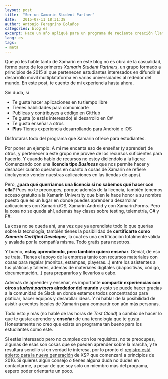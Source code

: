 ```yaml
---
layout: post
title:  "Ser un Xamarin Student Partner"
date:   2015-07-11 18:31:38
author: Antonio Feregrino Bolaños
categories: blog es
excerpt: Hace un año apliqué para un programa de reciente creación llamado Xamarin Student Partners, había pertenecido a los Microsoft Student Partners así que ya tenía idea de lo que se trataba, pero fue mejor de lo que esperaba.
lang: es
tags:
- meta
---  
```

Que yo les hable tanto de Xamarin en este blog no es obra de la casualidad, formo parte de los primeros *Xamarin Student Partners*, un grupo formado a principios de 2015 al que pertenecen estudiantes interesados en difundir el desarrollo móvil multiplataforma en varias universidades al rededor del mundo. En este post, te cuento de mi experiencia hasta ahora.  
  
Sin duda, si 

 - Te gusta hacer aplicaciones en tu tiempo libre
 - Tienes habilidades para comunicarte
 - Publicas y contribuyes a código en GitHub
 - Te gusta (o estás interesado) el desarrollo en C#
 - Te gusta enseñar a otros
 - **Plus** Tienes experiencia desarrollando para Android e iOS
 
Disfrutaras todo del programa que Xamarin ofrece para estudiantes.  

Por poner un ejemplo: A mi me encanta eso de enseñar (y aprender) de otros, y pertenecer a este grupo me provee de los recursos suficientes para hacerlo. Y cuando hablo de recursos no estoy diciéndolo a la ligera: Comenzando con una **licencia tipo *Business*** que nos permite hacer y deshacer cuanto queramos en cuanto a cosas de Xamarin se refiere (incluyendo vender nuestras aplicaciones en las tiendas de apps).  
  
Pero, **¿para qué querríamos una licencia si no sabemos qué hacer con ella?** Pues no te preocupes, porque además de la licencia, también tenemos acceso gratuito a la Xamarin University que bien le hace honor a su nombre puesto que es un lugar en donde puedes aprender a desarrollar aplicaciones con Xamarin.iOS, Xamarin.Android y con Xamarin.Forms. Pero la cosa no se queda ahí, además hay clases sobre testing, telemetría, C# y F#.  
  
La cosa no se queda ahí, una vez que ya aprendiste todo lo que querías sobre la tecnología, también tienes la posibilidad de **certificarte como *Xamarin Certified Developer***, la cual es una certificación totalmente válida y avalada por la compañía misma. Todo gratis para nosotros.  

Y bueno, **estoy aprendiendo, pero también quiero enseñar**. Genial, de eso se trata. Tienes el apoyo de la empresa tanto con recursos materiales con cosas para regalar (monitos, estampas, playeras...) entre los asistentes a tus pláticas y talleres, además de materiales digitales (diapositivas, código, documentación...) para prepararlos y llevarlos a cabo.
    
Además de aprender y enseñar, es importante **compartir experiencias con otros *student partners* alrededor del mundo** y esto se puede hacer gracias a la comunidad de Slack en donde estamos todos concentrados para platicar, hacer equipos y desarollar ideas. Y ni hablar de la posibilidad de asistir a eventos locales de Xamarin para compartir con aún más personas.  
  
Todo esto y más (no hablé de las horas de *Test Cloud*) a cambio de hacer lo que te gusta: aprender y **enseñar** de una tecnología que te gusta. Honestamente no creo que exista un programa tan bueno para los estudiantes como este. 
  
Si estás interesado pero no cumples con los requisitos, no te preocupes, algunas de esas son cosas que se pueden aprender sobre la marcha, y te resultará sencillo si en verdad te interesa, por lo pronto el <a href="https://xamarin.com/student#partners" target="_blank">registro está abierto para la nueva generación</a> de XSP que comenzará a principios de 2016. Si quieres algún consejo o tienes alguna duda no dudes en contactarme, a pesar de que soy solo un miembro más del programa, espero poder orientarte un poco.  